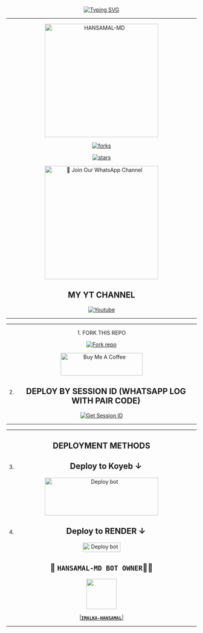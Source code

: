 <br>
 </p>
    <p align="center">
<a href="https://git.io/typing-svg"><img src="https://readme-typing-svg.demolab.com?font=EB+Garamond&weight=800&size=28&duration=4000&pause=1000&random=false&width=435&lines=WELCOME+TO+HANSAMAL-MD;MULTI-DEVICE+WHATSAPP+BOT;DEVELOPED+BY;IMALKA-HANSAMAL." alt="Typing SVG" /></a>

 
  
<div align="center">
</p

<hr>

<hr>

<p align="center">
  <a href="https://youtu.be/WcA7GZuaN0A">
    <img alt="HANSAMAL-MD" height="300" src="https://telegra.ph/file/6857947f644f97b7dbbc5.jpg">

    

![forks](https://img.shields.io/github/forks/cobrs11/HANSAMAL-MD?label=Forks&style=social)

![stars](https://img.shields.io/github/stars/cobrs11/HANSAMAL-MD?style=social)




<a href="https://www.whatsapp.com/channel/0029VajrLTH30LKXN5O5Zj04"><img src="https://img.shields.io/badge/%E2%9D%A4%EF%B8%8F%E2%80%8D%20Join%20Our%20WhatsApp%20Channel%F0%9F%91%A8%E2%80%8D%F0%9F%92%BB-green" alt="📎 Join Our WhatsApp Channel" width="300"></a>



## MY YT CHANNEL

[![Youtube](https://telegra.ph/file/eebe86c26e98ffeae39ea.jpg)](https://youtube.com/@IMALKAHANSAMAL) 

</details>





<hr>

<hr>
1. FORK THIS REPO


<a href='https://github.com/cobrs11/HANSAMAL-MD/fork' target="_blank"><img alt='Fork repo' src='https://img.shields.io/badge/Fork This Repo-black?style=for-the-badge&logo=git&logoColor=white'/></a>


<a href="https://buymeacoffee.com/imalkahansamal" target="_blank"><img src="https://cdn.buymeacoffee.com/buttons/v2/default-yellow.png" alt="Buy Me A Coffee" style="height: 60px !important;width: 217px !important;" ></a>

2. ## DEPLOY BY SESSION ID (WHATSAPP LOG WITH PAIR CODE)

<a href='https://replit.com/@atayafuataya/HANSAMAL-MD-1' target="_blank"><img alt='Get Session ID' src='https://img.shields.io/badge/%F0%9F%9A%80%EF%B8%8F%E2%80%8D%20GET%F0%9F%93%8B%20YOUR%20WHATSAPP%20PAIR%20CODE%F0%9F%91%A8%E2%80%8D%F0%9F%92%BB-black'/></a>
<hr>

<hr>

## DEPLOYMENT METHODS
3. ## Deploy to Koyeb ↓

<a href="https://app.koyeb.com/services/deploy/?type=git&repository=github.com%2Fcobrs11%2FHANSAMAL-MD&branch=main&name=hansamal-md&builder=dockerfile&env%5BAUTO_BLOCK=false%5D=&env%5BSESSION_ID%5D=your%20sessionid%20here&env%5BMODE%5D=public&env=%5BAUTO_READ%5D%3Dfalse&env%5BAUTO_STATUS_SEEN%5D=true" target="blank"><img align="center" src="https://i.imgur.com/PNoLtFq.png" width="300" height="100" alt="Deploy bot"/></a>

4. ## Deploy to RENDER ↓

<a href="https://dashboard.render.com/" target="blank"><img align="center" src="https://telegra.ph/file/c15e952f017c10e12f431.jpg" width="100" height="25" alt="Deploy bot"/></a>

## 👑 `HANSAMAL-MD BOT OWNER`👨‍💻 

   <a href="https://github.com/cobrs11/"><img src="https://telegra.ph/file/c718b67d351c1190e285b.jpg" width=80 height=80></a>   

|**[`IMALKA-HANSAMAL`](https://github.com/cobrs11)**|

---
